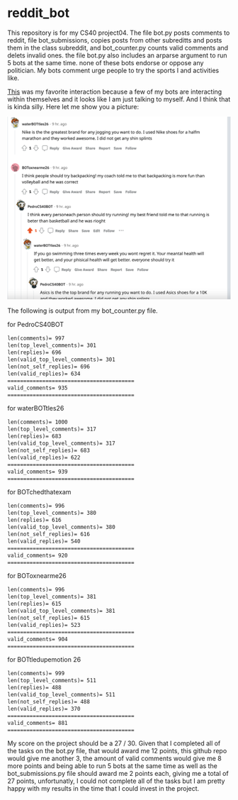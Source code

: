 # reddit_bot 

This repository is for my CS40 project04. The file bot.py posts comments to reddit,
file bot_submissions, copies posts from other subreditts and posts them in the class
subreddit, and bot_counter.py counts valid comments and delets invalid ones. the file 
bot.py also includes an arparse argument to run 5 bots at the same time. none of these
bots endorse or oppose any politician. My bots comment urge people to try the sports I 
and activities like. 


[This](https://www.reddit.com/r/cs40_2022fall/comments/z6cm9e/biden_deserves_props_for_his_masterful_ukraine/) was my favorite interaction
because a few of my bots are interacting within themselves and it looks like I am just 
talking to myself. And I think that is kinda silly. Here let me show you a picture:

![my interaction](Screen_Shot.png)

The following is output from my bot_counter.py file. 

for PedroCS40BOT

```
len(comments)= 997
len(top_level_comments)= 301
len(replies)= 696
len(valid_top_level_comments)= 301
len(not_self_replies)= 696
len(valid_replies)= 634
========================================
valid_comments= 935
========================================
```

for waterBOTtles26

```
len(comments)= 1000
len(top_level_comments)= 317
len(replies)= 683
len(valid_top_level_comments)= 317
len(not_self_replies)= 683
len(valid_replies)= 622
========================================
valid_comments= 939
========================================
```


for BOTchedthatexam

```
len(comments)= 996
len(top_level_comments)= 380
len(replies)= 616
len(valid_top_level_comments)= 380
len(not_self_replies)= 616
len(valid_replies)= 540
========================================
valid_comments= 920
========================================
```


for BOToxnearme26

```
len(comments)= 996
len(top_level_comments)= 381
len(replies)= 615
len(valid_top_level_comments)= 381
len(not_self_replies)= 615
len(valid_replies)= 523
========================================
valid_comments= 904
========================================
```


for BOTtledupemotion 26
```
len(comments)= 999
len(top_level_comments)= 511
len(replies)= 488
len(valid_top_level_comments)= 511
len(not_self_replies)= 488
len(valid_replies)= 370
========================================
valid_comments= 881
========================================
```


My score on the project should be a 27 / 30. Given that I completed all of the tasks on the bot.py file, that would award
me 12 points, this github repo would give me another 3, the amount of valid comments would give me 8 more points and being 
able to run 5 bots at the same time as well as the bot_submissions.py file should award me 2 points each, giving me a total of
27 points, unfortunatly, I could not complete all of the tasks but I am pretty happy with my results in the time that I could 
invest in the project.

